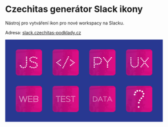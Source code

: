 # Czechitas generátor Slack ikony

Nástroj pro vytváření ikon pro nové workspacy na Slacku.

Adresa: [slack.czechitas-podklady.cz](https://slack.czechitas-podklady.cz/)

![ukázka](og-image.jpg)
